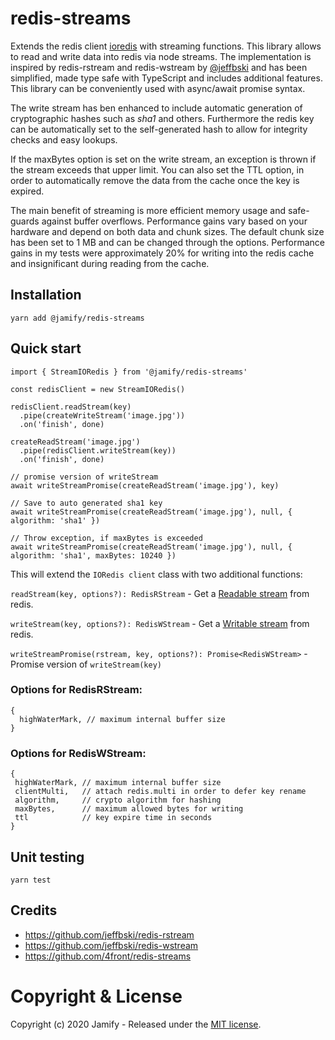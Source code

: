 # redis-streams

Extends the redis client [ioredis](https://github.com/luin/ioredis) with streaming functions.
This library allows to read and write data into redis via node streams. The implementation is
inspired by redis-rstream and redis-wstream by [@jeffbski](https://github.com/jeffbski) and
has been simplified, made type safe with TypeScript and includes additional features.
This library can be conveniently used with async/await promise syntax.

The write stream has ben enhanced to include automatic generation of cryptographic hashes
such as _sha1_ and others. Furthermore the redis key can be automatically set to the
self-generated hash to allow for integrity checks and easy lookups.

If the maxBytes option is set on the write stream, an exception is thrown if the stream
exceeds that upper limit. You can also set the TTL option, in order to automatically remove
the data from the cache once the key is expired.

The main benefit of streaming is more efficient memory usage and safe-guards against buffer overflows.
Performance gains vary based on your hardware and depend on both data and chunk sizes. The default
chunk size has been set to 1 MB and can be changed through the options. Performance gains in my tests
were approximately 20% for writing into the redis cache and insignificant during reading from the cache.

## Installation

```
yarn add @jamify/redis-streams
```

## Quick start

```
import { StreamIORedis } from '@jamify/redis-streams'

const redisClient = new StreamIORedis()

redisClient.readStream(key)
  .pipe(createWriteStream('image.jpg'))
  .on('finish', done)

createReadStream('image.jpg')
  .pipe(redisClient.writeStream(key))
  .on('finish', done)

// promise version of writeStream
await writeStreamPromise(createReadStream('image.jpg'), key)

// Save to auto generated sha1 key
await writeStreamPromise(createReadStream('image.jpg'), null, { algorithm: 'sha1' })

// Throw exception, if maxBytes is exceeded
await writeStreamPromise(createReadStream('image.jpg'), null, { algorithm: 'sha1', maxBytes: 10240 })

```

This will extend the `IORedis client` class with two additional functions:

`readStream(key, options?): RedisRStream` - Get a [Readable stream](https://nodejs.org/api/stream.html#stream_class_stream_readable) from redis.

`writeStream(key, options?): RedisWStream` - Get a [Writable stream](https://nodejs.org/api/stream.html#stream_class_stream_writable) from redis.

`writeStreamPromise(rstream, key, options?): Promise<RedisWStream>` - Promise version of `writeStream(key)`

### Options for RedisRStream:

```
{ 
  highWaterMark, // maximum internal buffer size
}
```

### Options for RedisWStream:

```
{ 
 highWaterMark, // maximum internal buffer size
 clientMulti,   // attach redis.multi in order to defer key rename
 algorithm,     // crypto algorithm for hashing
 maxBytes,      // maximum allowed bytes for writing
 ttl            // key expire time in seconds
}
```

## Unit testing

```
yarn test
```

## Credits

- https://github.com/jeffbski/redis-rstream
- https://github.com/jeffbski/redis-wstream
- https://github.com/4front/redis-streams

# Copyright & License

Copyright (c) 2020 Jamify - Released under the [MIT license](LICENSE).
